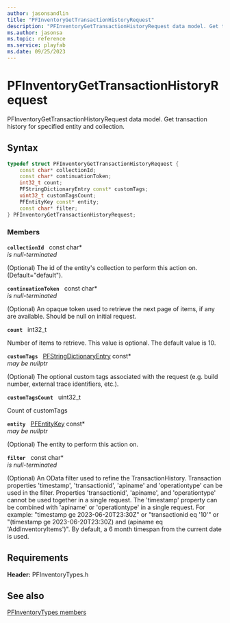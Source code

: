 ```yaml
---
author: jasonsandlin
title: "PFInventoryGetTransactionHistoryRequest"
description: "PFInventoryGetTransactionHistoryRequest data model. Get transaction history for specified entity and collection."
ms.author: jasonsa
ms.topic: reference
ms.service: playfab
ms.date: 09/25/2023
---
```


# PFInventoryGetTransactionHistoryRequest  

PFInventoryGetTransactionHistoryRequest data model. Get transaction history for specified entity and collection.  

## Syntax  
  
```cpp
typedef struct PFInventoryGetTransactionHistoryRequest {  
    const char* collectionId;  
    const char* continuationToken;  
    int32_t count;  
    PFStringDictionaryEntry const* customTags;  
    uint32_t customTagsCount;  
    PFEntityKey const* entity;  
    const char* filter;  
} PFInventoryGetTransactionHistoryRequest;  
```
  
### Members  
  
**`collectionId`** &nbsp; const char*  
*is null-terminated*  
  
(Optional) The id of the entity's collection to perform this action on. (Default="default").
  
**`continuationToken`** &nbsp; const char*  
*is null-terminated*  
  
(Optional) An opaque token used to retrieve the next page of items, if any are available. Should be null on initial request.
  
**`count`** &nbsp; int32_t  
  
Number of items to retrieve. This value is optional. The default value is 10.
  
**`customTags`** &nbsp; [PFStringDictionaryEntry](../../pftypes/structs/pfstringdictionaryentry.md) const*  
*may be nullptr*  
  
(Optional) The optional custom tags associated with the request (e.g. build number, external trace identifiers, etc.).
  
**`customTagsCount`** &nbsp; uint32_t  
  
Count of customTags
  
**`entity`** &nbsp; [PFEntityKey](../../pftypes/structs/pfentitykey-c.md) const*  
*may be nullptr*  
  
(Optional) The entity to perform this action on.
  
**`filter`** &nbsp; const char*  
*is null-terminated*  
  
(Optional) An OData filter used to refine the TransactionHistory. Transaction properties 'timestamp', 'transactionid', 'apiname' and 'operationtype' can be used in the filter. Properties 'transactionid', 'apiname', and 'operationtype' cannot be used together in a single request. The 'timestamp' property can be combined with 'apiname' or 'operationtype' in a single request. For example: "timestamp ge 2023-06-20T23:30Z" or "transactionid eq '10'" or "(timestamp ge 2023-06-20T23:30Z) and (apiname eq 'AddInventoryItems')". By default, a 6 month timespan from the current date is used.
  
  
## Requirements  
  
**Header:** PFInventoryTypes.h
  
## See also  
[PFInventoryTypes members](../pfinventorytypes_members.md)  

  
  
